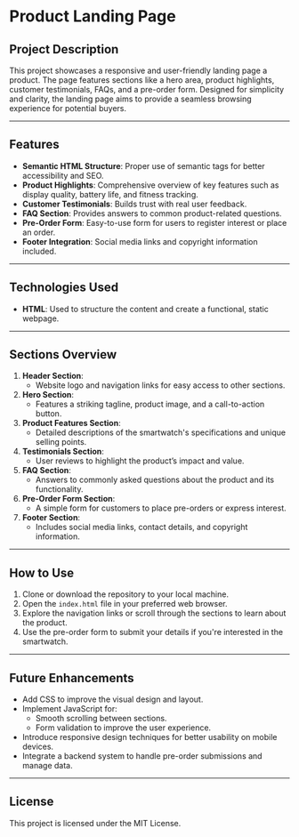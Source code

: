 # Product Landing Page

## Project Description

This project showcases a responsive and user-friendly landing page a product. The page features sections like a hero area, product highlights, customer testimonials, FAQs, and a pre-order form. Designed for simplicity and clarity, the landing page aims to provide a seamless browsing experience for potential buyers.

---

## Features

- **Semantic HTML Structure**: Proper use of semantic tags for better accessibility and SEO.
- **Product Highlights**: Comprehensive overview of key features such as display quality, battery life, and fitness tracking.
- **Customer Testimonials**: Builds trust with real user feedback.
- **FAQ Section**: Provides answers to common product-related questions.
- **Pre-Order Form**: Easy-to-use form for users to register interest or place an order.
- **Footer Integration**: Social media links and copyright information included.

---

## Technologies Used

- **HTML**: Used to structure the content and create a functional, static webpage.

---

## Sections Overview

1. **Header Section**:
   - Website logo and navigation links for easy access to other sections.
2. **Hero Section**:
   - Features a striking tagline, product image, and a call-to-action button.
3. **Product Features Section**:
   - Detailed descriptions of the smartwatch's specifications and unique selling points.
4. **Testimonials Section**:
   - User reviews to highlight the product’s impact and value.
5. **FAQ Section**:
   - Answers to commonly asked questions about the product and its functionality.
6. **Pre-Order Form Section**:
   - A simple form for customers to place pre-orders or express interest.
7. **Footer Section**:
   - Includes social media links, contact details, and copyright information.

---

## How to Use

1. Clone or download the repository to your local machine.
2. Open the `index.html` file in your preferred web browser.
3. Explore the navigation links or scroll through the sections to learn about the product.
4. Use the pre-order form to submit your details if you're interested in the smartwatch.

---

## Future Enhancements

- Add CSS to improve the visual design and layout.
- Implement JavaScript for:
  - Smooth scrolling between sections.
  - Form validation to improve the user experience.
- Introduce responsive design techniques for better usability on mobile devices.
- Integrate a backend system to handle pre-order submissions and manage data.

---

## License

This project is licensed under the MIT License.
